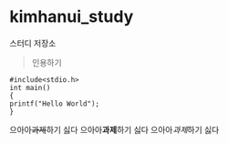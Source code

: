 # kimhanui_study
스터디 저장소
>인용하기
```
#include<stdio.h>
int main()
{
printf("Hello World");
}
```
으아아~~과제~~하기 싫다
으아아**과제**하기 싫다
으아아*과제*하기 싫다
